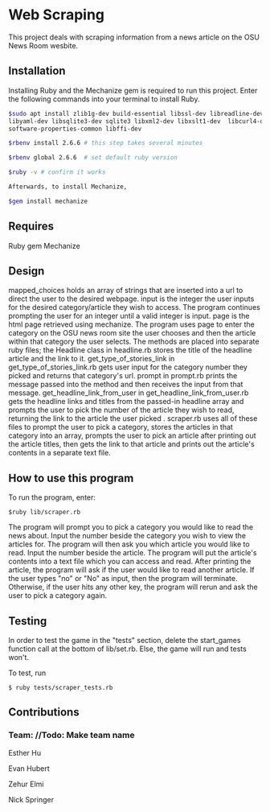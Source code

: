 # Web Scraping
This project deals with scraping information from a news article on the OSU News Room wesbite.
## Installation

Installing Ruby and the Mechanize gem is required to run this project. Enter the following commands into your terminal to install Ruby.

```bash
$sudo apt install zlib1g-dev build-essential libssl-dev libreadline-dev
libyaml-dev libsqlite3-dev sqlite3 libxml2-dev libxslt1-dev  libcurl4-openssl-dev
software-properties-common libffi-dev

$rbenv install 2.6.6 # this step takes several minutes

$rbenv global 2.6.6  # set default ruby version

$ruby -v # confirm it works

Afterwards, to install Mechanize,

$gem install mechanize
```
## Requires
Ruby gem Mechanize

## Design
mapped_choices holds an array of strings that are inserted into a url to direct the user to the desired webpage. input is the integer the user inputs for the desired category/article they wish to access. The program continues prompting the user for an integer until a valid integer is input. page is the html page retrieved using mechanize. The program uses page to enter the category on the OSU news room site the user chooses and then the article within that category the user selects. The methods are placed into separate ruby files; the Headline class in headline.rb stores the title of the headline article and the link to it. get_type_of_stories_link in get_type_of_stories_link.rb gets user input for the category number they picked and returns that category's url. prompt in prompt.rb prints the message passed into the method and then receives the input from that message. get_headline_link_from_user in  get_headline_link_from_user.rb gets the headline links and titles from the passed-in headline array and prompts the user to pick the number of the article they wish to read, returning the link to the article the user picked . scraper.rb uses all of these files to prompt the user to pick a category, stores the articles in that category into an array, prompts the user to pick an article after printing out the article titles, then gets the link to that article and prints out the article's contents in a separate text file.
  
## How to use this program

To run the program, enter:

```
$ruby lib/scraper.rb
```

The program will prompt you to pick a category you would like to read the news about. Input the number beside the category you wish to view the articles for.
The program will then ask you which article you would like to read. Input the number beside the article. The program will put the article's contents into a text file which you can access and read. After printing the article, the program will ask if the user would like to read another article. If the user types "no" or "No" as input, then the program will terminate. Otherwise, if the user hits any other key, the program will rerun and ask the user to pick a category again.


## Testing

In order to test the game in the "tests" section, delete the start_games function call at the bottom of lib/set.rb. Else, the game will run and tests won't.

To test, run

```
$ ruby tests/scraper_tests.rb
```

## Contributions

### Team: //Todo: Make team name

Esther Hu

Evan Hubert

Zehur Elmi

Nick Springer
